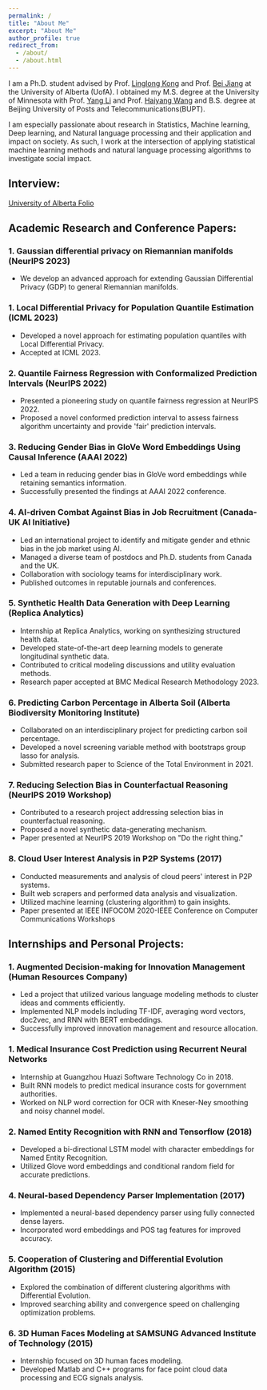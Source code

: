 ```yaml
---
permalink: /
title: "About Me"
excerpt: "About Me"
author_profile: true
redirect_from: 
  - /about/
  - /about.html
---
```


I am a Ph.D. student advised by Prof. [Linglong Kong](https://sites.ualberta.ca/~lkong/) and Prof. [Bei Jiang](https://sites.ualberta.ca/~bei1/) at the University of Alberta (UofA). I obtained my M.S. degree at the University of Minnesota with Prof. [Yang Li](https://yangli-stat.github.io/) and Prof. [Haiyang Wang](https://www.d.umn.edu/~haiyang/) and B.S. degree at Beijing University of Posts and Telecommunications(BUPT).

I am especially passionate about research in Statistics, Machine learning, Deep learning, and Natural language processing and their application and impact on society. As such, I work at the intersection of applying statistical machine learning methods and natural language processing algorithms to investigate social impact.

## Interview:
[University of Alberta Folio](https://www.ualberta.ca/folio/2022/09/ai-researchers-improve-method-for-removing-gender-bias-in-natural-language-processing.html)


## Academic Research and Conference Papers:
### 1. Gaussian differential privacy on Riemannian manifolds (NeurIPS 2023)
- We develop an advanced approach for extending Gaussian Differential Privacy (GDP) to general Riemannian manifolds.

### 1. Local Differential Privacy for Population Quantile Estimation (ICML 2023)
- Developed a novel approach for estimating population quantiles with Local Differential Privacy.
- Accepted at ICML 2023.

### 2. Quantile Fairness Regression with Conformalized Prediction Intervals (NeurIPS 2022)
- Presented a pioneering study on quantile fairness regression at NeurIPS 2022.
- Proposed a novel conformed prediction interval to assess fairness algorithm uncertainty and provide 'fair' prediction intervals.

### 3. Reducing Gender Bias in GloVe Word Embeddings Using Causal Inference (AAAI 2022)
- Led a team in reducing gender bias in GloVe word embeddings while retaining semantics information.
- Successfully presented the findings at AAAI 2022 conference.

### 4. AI-driven Combat Against Bias in Job Recruitment (Canada-UK AI Initiative)
- Led an international project to identify and mitigate gender and ethnic bias in the job market using AI.
- Managed a diverse team of postdocs and Ph.D. students from Canada and the UK.
- Collaboration with sociology teams for interdisciplinary work.
- Published outcomes in reputable journals and conferences.

### 5. Synthetic Health Data Generation with Deep Learning (Replica Analytics)
- Internship at Replica Analytics, working on synthesizing structured health data.
- Developed state-of-the-art deep learning models to generate longitudinal synthetic data.
- Contributed to critical modeling discussions and utility evaluation methods.
- Research paper accepted at BMC Medical Research Methodology 2023.

### 6. Predicting Carbon Percentage in Alberta Soil (Alberta Biodiversity Monitoring Institute)
- Collaborated on an interdisciplinary project for predicting carbon soil percentage.
- Developed a novel screening variable method with bootstraps group lasso for analysis.
- Submitted research paper to Science of the Total Environment in 2021.

### 7. Reducing Selection Bias in Counterfactual Reasoning (NeurIPS 2019 Workshop)
- Contributed to a research project addressing selection bias in counterfactual reasoning.
- Proposed a novel synthetic data-generating mechanism.
- Paper presented at NeurIPS 2019 Workshop on "Do the right thing."

### 8. Cloud User Interest Analysis in P2P Systems (2017)
- Conducted measurements and analysis of cloud peers' interest in P2P systems.
- Built web scrapers and performed data analysis and visualization.
- Utilized machine learning (clustering algorithm) to gain insights.
- Paper presented at IEEE INFOCOM 2020-IEEE Conference on Computer Communications Workshops


## Internships and Personal Projects:

### 1. Augmented Decision-making for Innovation Management (Human Resources Company)
- Led a project that utilized various language modeling methods to cluster ideas and comments efficiently.
- Implemented NLP models including TF-IDF, averaging word vectors, doc2vec, and RNN with BERT embeddings.
- Successfully improved innovation management and resource allocation.

### 1. Medical Insurance Cost Prediction using Recurrent Neural Networks
- Internship at Guangzhou Huazi Software Technology Co in 2018.
- Built RNN models to predict medical insurance costs for government authorities.
- Worked on NLP word correction for OCR with Kneser-Ney smoothing and noisy channel model.

### 2. Named Entity Recognition with RNN and Tensorflow (2018)
- Developed a bi-directional LSTM model with character embeddings for Named Entity Recognition.
- Utilized Glove word embeddings and conditional random field for accurate predictions.

### 4. Neural-based Dependency Parser Implementation (2017)
- Implemented a neural-based dependency parser using fully connected dense layers.
- Incorporated word embeddings and POS tag features for improved accuracy.

### 5. Cooperation of Clustering and Differential Evolution Algorithm (2015)
- Explored the combination of different clustering algorithms with Differential Evolution.
- Improved searching ability and convergence speed on challenging optimization problems.

### 6. 3D Human Faces Modeling at SAMSUNG Advanced Institute of Technology (2015)
- Internship focused on 3D human faces modeling.
- Developed Matlab and C++ programs for face point cloud data processing and ECG signals analysis.


